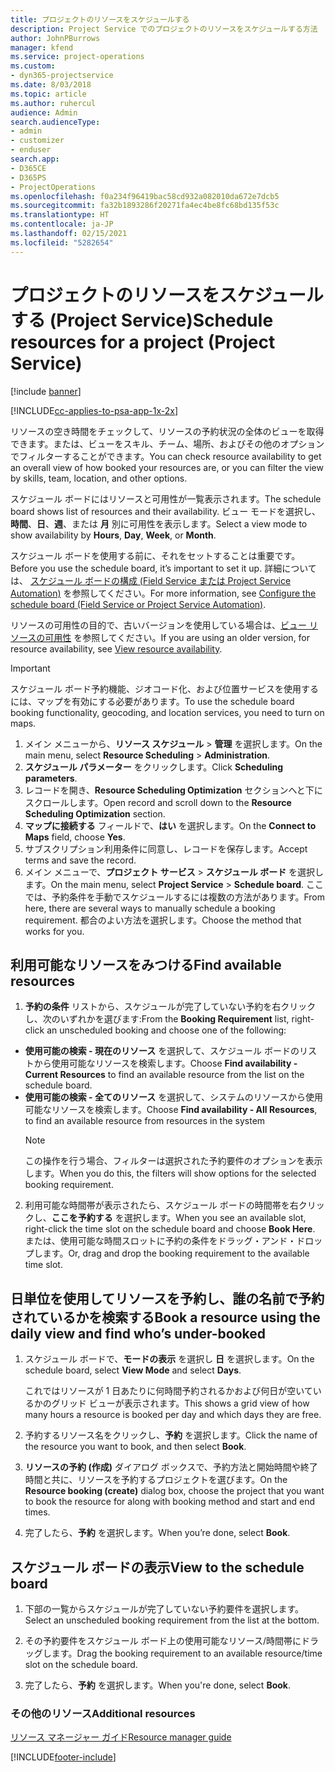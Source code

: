 ```yaml
---
title: プロジェクトのリソースをスケジュールする
description: Project Service でのプロジェクトのリソースをスケジュールする方法
author: JohnPBurrows
manager: kfend
ms.service: project-operations
ms.custom:
- dyn365-projectservice
ms.date: 8/03/2018
ms.topic: article
ms.author: ruhercul
audience: Admin
search.audienceType:
- admin
- customizer
- enduser
search.app:
- D365CE
- D365PS
- ProjectOperations
ms.openlocfilehash: f0a234f96419bac58cd932a082010da672e7dcb5
ms.sourcegitcommit: fa32b1893286f20271fa4ec4be8fc68bd135f53c
ms.translationtype: HT
ms.contentlocale: ja-JP
ms.lasthandoff: 02/15/2021
ms.locfileid: "5282654"
---
```

# <a name="schedule-resources-for-a-project-project-service"></a><span data-ttu-id="65789-103">プロジェクトのリソースをスケジュールする (Project Service)</span><span class="sxs-lookup"><span data-stu-id="65789-103">Schedule resources for a project (Project Service)</span></span>

[!include [banner](../includes/psa-now-project-operations.md)]

[!INCLUDE[cc-applies-to-psa-app-1x-2x](../includes/cc-applies-to-psa-app-1x-2x.md)]

<span data-ttu-id="65789-104">リソースの空き時間をチェックして、リソースの予約状況の全体のビューを取得できます。または、ビューをスキル、チーム、場所、およびその他のオプションでフィルターすることができます。</span><span class="sxs-lookup"><span data-stu-id="65789-104">You can check resource availability to get an overall view of how booked your resources are, or you can filter the view by skills, team, location, and other options.</span></span>  
  
<span data-ttu-id="65789-105">スケジュール ボードにはリソースと可用性が一覧表示されます。</span><span class="sxs-lookup"><span data-stu-id="65789-105">The schedule board shows list of resources and their availability.</span></span> <span data-ttu-id="65789-106">ビュー モードを選択し、**時間**、**日**、**週**、または **月** 別に可用性を表示します。</span><span class="sxs-lookup"><span data-stu-id="65789-106">Select a view mode to show availability by **Hours**, **Day**, **Week**, or **Month**.</span></span>  
  
<span data-ttu-id="65789-107">スケジュール ボードを使用する前に、それをセットすることは重要です。</span><span class="sxs-lookup"><span data-stu-id="65789-107">Before you use the schedule board, it’s important to set it up.</span></span> <span data-ttu-id="65789-108">詳細については、 [スケジュール ボードの構成 (Field Service または Project Service Automation)](https://docs.microsoft.com/dynamics365/field-service/configure-schedule-board) を参照してください。</span><span class="sxs-lookup"><span data-stu-id="65789-108">For more information, see [Configure the schedule board (Field Service or Project Service Automation)](https://docs.microsoft.com/dynamics365/field-service/configure-schedule-board).</span></span>
  
<span data-ttu-id="65789-109">リソースの可用性の目的で、古いバージョンを使用している場合は、[ビュー リソースの可用性](../psa/view-resource-availability.md) を参照してください。</span><span class="sxs-lookup"><span data-stu-id="65789-109">If you are using an older version, for resource availability, see [View resource availability](../psa/view-resource-availability.md).</span></span>  

> [!IMPORTANT]
>  <span data-ttu-id="65789-110">スケジュール ボード予約機能、ジオコード化、および位置サービスを使用するには、マップを有効にする必要があります。</span><span class="sxs-lookup"><span data-stu-id="65789-110">To use the schedule board booking functionality, geocoding, and location services, you need to turn on maps.</span></span>  
> 
> 1. <span data-ttu-id="65789-111">メイン メニューから、**リソース スケジュール** > **管理** を選択します。</span><span class="sxs-lookup"><span data-stu-id="65789-111">On the main menu, select **Resource Scheduling** > **Administration**.</span></span>  
> 2. <span data-ttu-id="65789-112">**スケジュール パラメーター** をクリックします。</span><span class="sxs-lookup"><span data-stu-id="65789-112">Click **Scheduling parameters**.</span></span>  
> 3. <span data-ttu-id="65789-113">レコードを開き、**Resource Scheduling Optimization** セクションへと下にスクロールします。</span><span class="sxs-lookup"><span data-stu-id="65789-113">Open record and scroll down to the **Resource Scheduling Optimization** section.</span></span>  
> 4. <span data-ttu-id="65789-114">**マップに接続する** フィールドで、**はい** を選択します。</span><span class="sxs-lookup"><span data-stu-id="65789-114">On the **Connect to Maps** field, choose **Yes**.</span></span>  
> 5. <span data-ttu-id="65789-115">サブスクリプション利用条件に同意し、レコードを保存します。</span><span class="sxs-lookup"><span data-stu-id="65789-115">Accept terms and save the record.</span></span>  
> 6. <span data-ttu-id="65789-116">メイン メニューで、**プロジェクト サービス** > **スケジュール ボード** を選択します。</span><span class="sxs-lookup"><span data-stu-id="65789-116">On the main menu, select **Project Service** > **Schedule board**.</span></span> <span data-ttu-id="65789-117">ここでは、予約条件を手動でスケジュールするには複数の方法があります。</span><span class="sxs-lookup"><span data-stu-id="65789-117">From here, there are several ways to manually schedule a booking requirement.</span></span> <span data-ttu-id="65789-118">都合のよい方法を選択します。</span><span class="sxs-lookup"><span data-stu-id="65789-118">Choose the method that works for you.</span></span>
  
## <a name="find-available-resources"></a><span data-ttu-id="65789-119">利用可能なリソースをみつける</span><span class="sxs-lookup"><span data-stu-id="65789-119">Find available resources</span></span>

1.  <span data-ttu-id="65789-120">**予約の条件** リストから、スケジュールが完了していない予約を右クリックし、次のいずれかを選びます:</span><span class="sxs-lookup"><span data-stu-id="65789-120">From the **Booking Requirement** list, right-click an unscheduled booking and choose one of the following:</span></span>  
  
- <span data-ttu-id="65789-121">**使用可能の検索 - 現在のリソース** を選択して、スケジュール ボードのリストから使用可能なリソースを検索します。</span><span class="sxs-lookup"><span data-stu-id="65789-121">Choose **Find availability - Current Resources** to find an available resource from the list on the schedule board.</span></span>  
- <span data-ttu-id="65789-122">**使用可能の検索 - 全てのリソース** を選択して、システムのリソースから使用可能なリソースを検索します。</span><span class="sxs-lookup"><span data-stu-id="65789-122">Choose **Find availability - All Resources**, to find an available resource from resources in the system</span></span>  
   > [!NOTE]
   >  <span data-ttu-id="65789-123">この操作を行う場合、フィルターは選択された予約要件のオプションを表示します。</span><span class="sxs-lookup"><span data-stu-id="65789-123">When you do this, the filters will show options for the selected booking requirement.</span></span>  
  
2. <span data-ttu-id="65789-124">利用可能な時間帯が表示されたら、スケジュール ボードの時間帯を右クリックし、**ここを予約する** を選択します。</span><span class="sxs-lookup"><span data-stu-id="65789-124">When you see an available slot, right-click the time slot on the schedule board and choose **Book Here**.</span></span> <span data-ttu-id="65789-125">または、使用可能な時間スロットに予約の条件をドラッグ・アンド・ドロップします。</span><span class="sxs-lookup"><span data-stu-id="65789-125">Or, drag and drop the booking requirement to the available time slot.</span></span>  
  

## <a name="book-a-resource-using-the-daily-view-and-find-whos-under-booked"></a><span data-ttu-id="65789-126">日単位を使用してリソースを予約し、誰の名前で予約されているかを検索する</span><span class="sxs-lookup"><span data-stu-id="65789-126">Book a resource using the daily view and find who’s under-booked</span></span>
  
1.  <span data-ttu-id="65789-127">スケジュール ボードで、**モードの表示** を選択し **日** を選択します。</span><span class="sxs-lookup"><span data-stu-id="65789-127">On the schedule board, select **View Mode** and select **Days**.</span></span>  
  
    <span data-ttu-id="65789-128">これではリソースが 1 日あたりに何時間予約されるかおよび何日が空いているかのグリッド ビューが表示されます。</span><span class="sxs-lookup"><span data-stu-id="65789-128">This shows a grid view of how many hours a resource is booked per day and which days they are free.</span></span>  
  
2.  <span data-ttu-id="65789-129">予約するリソース名をクリックし、**予約** を選択します。</span><span class="sxs-lookup"><span data-stu-id="65789-129">Click the name of the resource you want to book, and then select **Book**.</span></span>  
  
3.  <span data-ttu-id="65789-130">**リソースの予約 (作成)** ダイアログ ボックスで、予約方法と開始時間や終了時間と共に、リソースを予約するプロジェクトを選びます。</span><span class="sxs-lookup"><span data-stu-id="65789-130">On the **Resource booking (create)** dialog box, choose the project that you want to book the resource for along with booking method and start and end times.</span></span>  
  
4.  <span data-ttu-id="65789-131">完了したら、**予約** を選択します。</span><span class="sxs-lookup"><span data-stu-id="65789-131">When you’re done, select **Book**.</span></span>  
  
## <a name="view-to-the-schedule-board"></a><span data-ttu-id="65789-132">スケジュール ボードの表示</span><span class="sxs-lookup"><span data-stu-id="65789-132">View to the schedule board</span></span>
  
1.  <span data-ttu-id="65789-133">下部の一覧からスケジュールが完了していない予約要件を選択します。</span><span class="sxs-lookup"><span data-stu-id="65789-133">Select an unscheduled booking requirement from the list at the bottom.</span></span>  
  
2.  <span data-ttu-id="65789-134">その予約要件をスケジュール ボード上の使用可能なリソース/時間帯にドラッグします。</span><span class="sxs-lookup"><span data-stu-id="65789-134">Drag the booking requirement to an available resource/time slot on the schedule board.</span></span>  
  
3.  <span data-ttu-id="65789-135">完了したら、**予約** を選択します。</span><span class="sxs-lookup"><span data-stu-id="65789-135">When you're done, select **Book**.</span></span>  
  
### <a name="additional-resources"></a><span data-ttu-id="65789-136">その他のリソース</span><span class="sxs-lookup"><span data-stu-id="65789-136">Additional resources</span></span>  
 [<span data-ttu-id="65789-137">リソース マネージャー ガイド</span><span class="sxs-lookup"><span data-stu-id="65789-137">Resource manager guide</span></span>](../psa/resource-manager-guide.md)


[!INCLUDE[footer-include](../includes/footer-banner.md)]